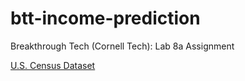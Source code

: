 # btt-income-prediction

Breakthrough Tech (Cornell Tech): Lab 8a Assignment

[U.S. Census Dataset](https://ecornell.s3.amazonaws.com/content/BTT_V4/censusData.csv)
